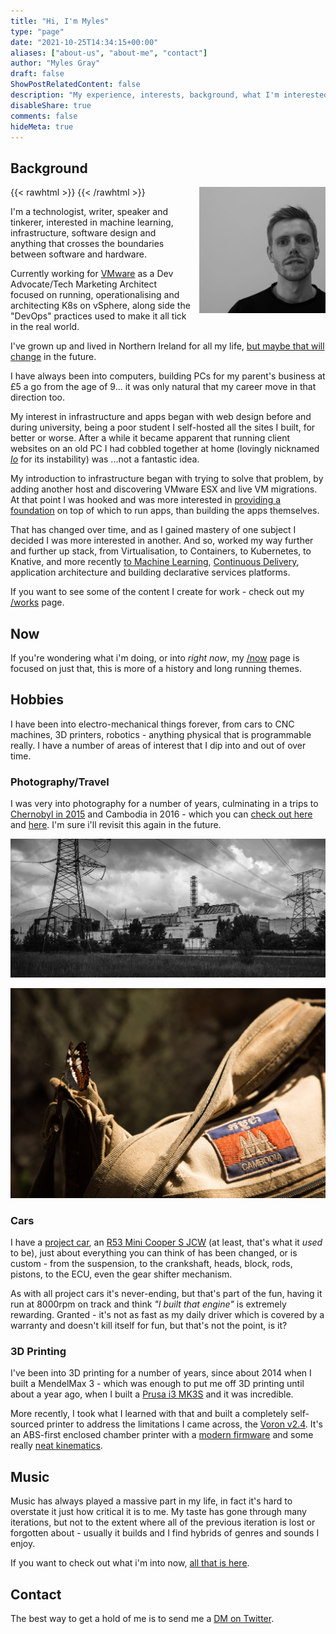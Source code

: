 ```yaml
---
title: "Hi, I'm Myles"
type: "page"
date: "2021-10-25T14:34:15+00:00"
aliases: ["about-us", "about-me", "contact"]
author: "Myles Gray"
draft: false
ShowPostRelatedContent: false
description: "My experience, interests, background, what I'm interested in right now and future goals."
disableShare: true
comments: false
hideMeta: true
---
```


## Background

{{< rawhtml >}}
<picture>
    <source srcset="/images/me.avif" type="image/avif" >
    <source srcset="/images/me.webp" type="image/webp" >
    <img align="right" height="40%" width="40%" style="margin: 0 0 0 1em" src="/images/me.jpg">
</picture>
{{< /rawhtml >}}

I'm a technologist, writer, speaker and tinkerer, interested in machine learning, infrastructure, software design and anything that crosses the boundaries between software and hardware.

Currently working for [VMware](https://www.vmware.com) as a Dev Advocate/Tech Marketing Architect focused on running, operationalising and architecting K8s on vSphere, along side the "DevOps" practices used to make it all tick in the real world.

I've grown up and lived in Northern Ireland for all my life, [but maybe that will change](/now/#life) in the future.

I have always been into computers, building PCs for my parent's business at £5 a go from the age of 9... it was only natural that my career move in that direction too.

My interest in infrastructure and apps began with web design before and during university, being a poor student I self-hosted all the sites I built, for better or worse. After a while it became apparent that running client websites on an old PC I had cobbled together at home (lovingly nicknamed _[Io](https://en.wikipedia.org/wiki/Io_(moon)#Tidal_heating)_ for its instability) was ...not a fantastic idea.

My introduction to infrastructure began with trying to solve that problem, by adding another host and discovering VMware ESX and live VM migrations. At that point I was hooked and was more interested in [providing a foundation](/infrastructure/designing-modern-private-cloud-network/) on top of which to run apps, than building the apps themselves.

That has changed over time, and as I gained mastery of one subject I decided I was more interested in another. And so, worked my way further and further up stack, from Virtualisation, to Containers, to Kubernetes, to Knative, and more recently [to Machine Learning](https://github.com/mylesagray/anpr-knative), [Continuous Delivery](https://github.com/mylesagray/home-cluster-gitops), application architecture and building declarative services platforms.

If you want to see some of the content I create for work - check out my [/works](/works) page.

## Now

If you're wondering what i'm doing, or into _right now_, my [/now](/now) page is focused on just that, this is more of a history and long running themes.

## Hobbies

I have been into electro-mechanical things forever, from cars to CNC machines, 3D printers, robotics - anything physical that is programmable really. I have a number of areas of interest that I dip into and out of over time.

### Photography/Travel

I was very into photography for a number of years, culminating in a trips to [Chernobyl in 2015](https://www.youtube.com/watch?v=hOc94TK8TtM) and Cambodia in 2016 - which you can [check out here](http://192.168.1.208:1313/personal/photography-trip-to-chernobyl-ukraine/) and [here](https://adobe.ly/2x4vV8w). I'm sure i'll revisit this again in the future.

[![Chernobyl Reactor 4][1]][2]

[![Butterfly sitting on a bag with a patch saying Cambodia][3]][4]

### Cars

I have a [project car](/miscellaneous/r53-mini-cooper-s-jcw-engine-rebuild/), an [R53 Mini Cooper S JCW](/miscellaneous/another-racecar-engine-build/) (at least, that's what it _used_ to be), just about everything you can think of has been changed, or is custom - from the suspension, to the crankshaft, heads, block, rods, pistons, to the ECU, even the gear shifter mechanism.

As with all project cars it's never-ending, but that's part of the fun, having it run at 8000rpm on track and think _"I built that engine"_ is extremely rewarding. Granted - it's not as fast as my daily driver which is covered by a warranty and doesn't kill itself for fun, but that's not the point, is it?

### 3D Printing

I've been into 3D printing for a number of years, since about 2014 when I built a MendelMax 3 - which was enough to put me off 3D printing until about a year ago, when I built a [Prusa i3 MK3S](https://www.prusa3d.com/original-prusa-i3-mk3/) and it was incredible.

More recently, I took what I learned with that and built a completely self-sourced printer to address the limitations I came across, the [Voron v2.4](https://vorondesign.com). It's an ABS-first enclosed chamber printer with a [modern firmware](https://www.klipper3d.org) and some really [neat kinematics](https://corexy.com/theory.html).

## Music

Music has always played a massive part in my life, in fact it's hard to overstate it just how critical it is to me. My taste has gone through many iterations, but not to the extent where all of the previous iteration is lost or forgotten about - usually it builds and I find hybrids of genres and sounds I enjoy.

If you want to check out what i'm into now, [all that is here](/now/#music).

## Contact

The best way to get a hold of me is to send me a [DM on Twitter](https://twitter.com/mylesagray).

 [1]: images/chernobyl-reactor-4.jpeg
 [2]: https://adobe.ly/2x4PTAk
 [3]: images/cambodia-butterfly.jpeg
 [4]: https://adobe.ly/2x4vV8w
